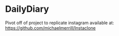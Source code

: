 # DailyDiary
Pivot off of project to replicate instagram available at: https://github.com/michaelmerrill/Instaclone
